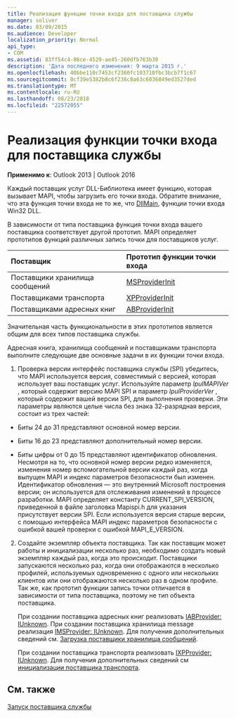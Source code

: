 ```yaml
---
title: Реализация функции точки входа для поставщика службы
manager: soliver
ms.date: 03/09/2015
ms.audience: Developer
localization_priority: Normal
api_type:
- COM
ms.assetid: 83ff54c4-86ce-4529-ae45-260dfb763b30
description: 'Дата последнего изменения: 9 марта 2015 г.'
ms.openlocfilehash: 40bbe110c7453cf2360fc103710fbc3bcb7f1c67
ms.sourcegitcommit: 0cf39e5382b8c6f236c8a63c6036849ed3527ded
ms.translationtype: MT
ms.contentlocale: ru-RU
ms.lasthandoff: 08/23/2018
ms.locfileid: "22572055"
---
```

# <a name="implementing-a-service-provider-entry-point-function"></a>Реализация функции точки входа для поставщика службы

  
  
**Применимо к**: Outlook 2013 | Outlook 2016 
  
Каждый поставщик услуг DLL-Библиотека имеет функцию, которая вызывает MAPI, чтобы загрузить его точки входа. Обратите внимание, что эта функция точки входа не то же, что [DllMain](http://msdn.microsoft.com/en-us/library/ms682583.aspx), функции точки входа Win32 DLL.
  
В зависимости от типа поставщика функция точки входа вашего поставщика соответствует другой прототип. MAPI определяет прототипов функций различных запись точки для поставщиков услуг.
  
|**Поставщик**|**Прототип функции точки входа**|
|:-----|:-----|
|Поставщики хранилища сообщений  <br/> |[MSProviderInit](msproviderinit.md) <br/> |
|Поставщиками транспорта  <br/> |[XPProviderInit](xpproviderinit.md) <br/> |
|Поставщиками адресных книг  <br/> |[ABProviderInit](abproviderinit.md) <br/> |
   
Значительная часть функциональности в этих прототипов является общим для всех типов поставщика службы. 
  
Адресная книга, хранилища сообщений и поставщиками транспорта выполните следующие две основные задачи в их функции точки входа.
  
1. Проверка версии интерфейс поставщика службы (SPI) убедитесь, что MAPI используется версия, совместимый с версией, которая использует ваш поставщик услуг. Используйте параметр _lpulMAPIVer_ , который содержит версию MAPI SPI и параметр _lpulProviderVer_ , который содержит вашей версии SPI, для выполнения проверки. Эти параметры являются целые числа без знака 32-разрядная версия, состоит из трех частей: 
    
  - Биты 24 до 31 представляют основной номер версии.
    
  - Биты 16 до 23 представляют дополнительный номер версии.
    
  - Биты цифры от 0 до 15 представляют идентификатор обновления. Несмотря на то, что основной номер версии редко изменяется, изменения номер вспомогательной версии каждый раз, когда выпущен MAPI и индекс параметров безопасности был изменен. Идентификатор обновления — это внутренний Microsoft построения версии; он используется для отслеживания изменений в процессе разработки. MAPI определяет константу CURRENT_SPI_VERSION, приведенной в файле заголовка Mapispi.h для указания присутствует версии SPI. Если используется версия старше версии, с помощью интерфейса MAPI индекс параметров безопасности с ошибкой вашей проверки с ошибкой MAPI_E_VERSION.
    
2. Создайте экземпляр объекта поставщика. Так как поставщик может работы и инициализации несколько раз, необходимо создать новый экземпляр каждый раз, когда это происходит. Поставщики запускаются несколько раз, когда они отображаются в несколько профилей, используемых одновременно с одного или нескольких клиентов или они отображаются несколько раз в одном профиле. Так же, как прототип функции запись точки отличается в зависимости от типа поставщика, поэтому не тип объекта поставщика. 
    
    При создании поставщика адресных книг реализовать [IABProvider: IUnknown](iabprovideriunknown.md). При создании поставщика хранилища message реализация [IMSProvider: IUnknown](imsprovideriunknown.md). Для получения дополнительных сведений см. [Загрузка поставщики хранилища сообщений](loading-message-store-providers.md).
    
    При создании поставщика транспорта реализовать [IXPProvider: IUnknown](ixpprovideriunknown.md). Для получения дополнительных сведений см [инициализации поставщика транспорта](initializing-the-transport-provider.md).
    
## <a name="see-also"></a>См. также



[Запуск поставщика службы](starting-a-service-provider.md)

